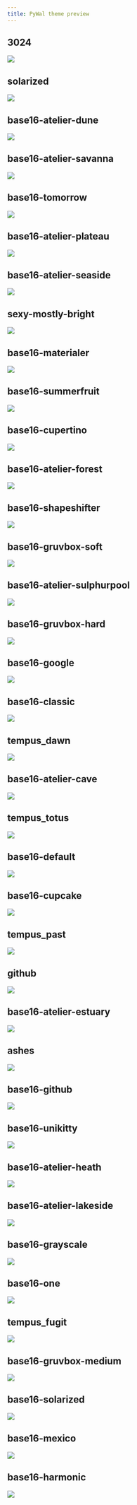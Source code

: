 ```yaml
---
title: PyWal theme preview
---
```



## 3024

![](light/3024.png)

## solarized

![](light/solarized.png)

## base16-atelier-dune

![](light/base16-atelier-dune.png)

## base16-atelier-savanna

![](light/base16-atelier-savanna.png)

## base16-tomorrow

![](light/base16-tomorrow.png)

## base16-atelier-plateau

![](light/base16-atelier-plateau.png)

## base16-atelier-seaside

![](light/base16-atelier-seaside.png)

## sexy-mostly-bright

![](light/sexy-mostly-bright.png)

## base16-materialer

![](light/base16-materialer.png)

## base16-summerfruit

![](light/base16-summerfruit.png)

## base16-cupertino

![](light/base16-cupertino.png)

## base16-atelier-forest

![](light/base16-atelier-forest.png)

## base16-shapeshifter

![](light/base16-shapeshifter.png)

## base16-gruvbox-soft

![](light/base16-gruvbox-soft.png)

## base16-atelier-sulphurpool

![](light/base16-atelier-sulphurpool.png)

## base16-gruvbox-hard

![](light/base16-gruvbox-hard.png)

## base16-google

![](light/base16-google.png)

## base16-classic

![](light/base16-classic.png)

## tempus_dawn

![](light/tempus_dawn.png)

## base16-atelier-cave

![](light/base16-atelier-cave.png)

## tempus_totus

![](light/tempus_totus.png)

## base16-default

![](light/base16-default.png)

## base16-cupcake

![](light/base16-cupcake.png)

## tempus_past

![](light/tempus_past.png)

## github

![](light/github.png)

## base16-atelier-estuary

![](light/base16-atelier-estuary.png)

## ashes

![](light/ashes.png)

## base16-github

![](light/base16-github.png)

## base16-unikitty

![](light/base16-unikitty.png)

## base16-atelier-heath

![](light/base16-atelier-heath.png)

## base16-atelier-lakeside

![](light/base16-atelier-lakeside.png)

## base16-grayscale

![](light/base16-grayscale.png)

## base16-one

![](light/base16-one.png)

## tempus_fugit

![](light/tempus_fugit.png)

## base16-gruvbox-medium

![](light/base16-gruvbox-medium.png)

## base16-solarized

![](light/base16-solarized.png)

## base16-mexico

![](light/base16-mexico.png)

## base16-harmonic

![](light/base16-harmonic.png)
